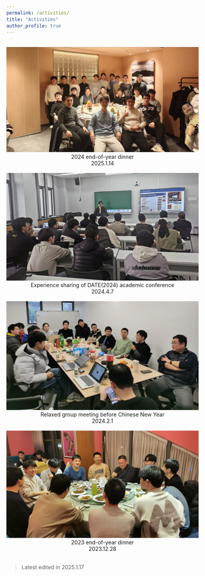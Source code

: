 ```yaml
---
permalink: /activities/
title: "Activities"
author_profile: true
---
```


<center>
<br>

<img src="../../images/picture/2024-end-dinner.png">
    <figcaption>
        2024 end-of-year dinner
        <br>
        2025.1.14
    </figcaption>
<br>

<img src="../../images/picture/2024-date-lishun.jpg">
    <figcaption>
        Experience sharing of DATE(2024) academic conference
        <br>
        2024.4.7
    </figcaption>
<br>

<img src="../../images/picture/2024-vocation-meeting.jpg">
    <figcaption>
        Relaxed group meeting before Chinese New Year
        <br>
        2024.2.1
    </figcaption>
<br>

<img src="../../images/picture/2023-end-dinner.jpg">
    <figcaption>
        2023 end-of-year dinner
        <br>
        2023.12.28
    </figcaption>
<br>

</center>

> Latest edited in 2025.1.17